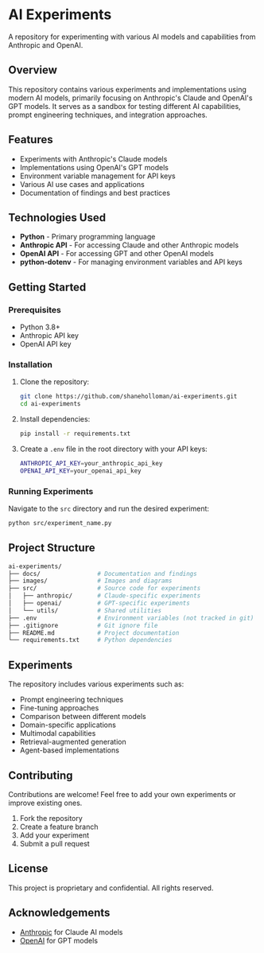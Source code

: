 # AI Experiments

A repository for experimenting with various AI models and capabilities from Anthropic and OpenAI.

## Overview

This repository contains various experiments and implementations using modern AI models, primarily focusing on Anthropic's Claude and OpenAI's GPT models. It serves as a sandbox for testing different AI capabilities, prompt engineering techniques, and integration approaches.

## Features

- Experiments with Anthropic's Claude models
- Implementations using OpenAI's GPT models
- Environment variable management for API keys
- Various AI use cases and applications
- Documentation of findings and best practices

## Technologies Used

- **Python** - Primary programming language
- **Anthropic API** - For accessing Claude and other Anthropic models
- **OpenAI API** - For accessing GPT and other OpenAI models
- **python-dotenv** - For managing environment variables and API keys

## Getting Started

### Prerequisites

- Python 3.8+
- Anthropic API key
- OpenAI API key

### Installation

1. Clone the repository:

   ```sh
   git clone https://github.com/shaneholloman/ai-experiments.git
   cd ai-experiments
   ```

2. Install dependencies:

   ```sh
   pip install -r requirements.txt
   ```

3. Create a `.env` file in the root directory with your API keys:

   ```sh
   ANTHROPIC_API_KEY=your_anthropic_api_key
   OPENAI_API_KEY=your_openai_api_key
   ```

### Running Experiments

Navigate to the `src` directory and run the desired experiment:

```sh
python src/experiment_name.py
```

## Project Structure

```sh
ai-experiments/
├── docs/                # Documentation and findings
├── images/              # Images and diagrams
├── src/                 # Source code for experiments
│   ├── anthropic/       # Claude-specific experiments
│   ├── openai/          # GPT-specific experiments
│   └── utils/           # Shared utilities
├── .env                 # Environment variables (not tracked in git)
├── .gitignore           # Git ignore file
├── README.md            # Project documentation
└── requirements.txt     # Python dependencies
```

## Experiments

The repository includes various experiments such as:

- Prompt engineering techniques
- Fine-tuning approaches
- Comparison between different models
- Domain-specific applications
- Multimodal capabilities
- Retrieval-augmented generation
- Agent-based implementations

## Contributing

Contributions are welcome! Feel free to add your own experiments or improve existing ones.

1. Fork the repository
2. Create a feature branch
3. Add your experiment
4. Submit a pull request

## License

This project is proprietary and confidential. All rights reserved.

## Acknowledgements

- [Anthropic](https://www.anthropic.com/) for Claude AI models
- [OpenAI](https://openai.com/) for GPT models
